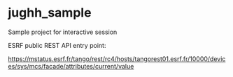 # jughh_sample
Sample project for interactive session

ESRF public REST API entry point:

https://mstatus.esrf.fr/tango/rest/rc4/hosts/tangorest01.esrf.fr/10000/devices/sys/mcs/facade/attributes/current/value
